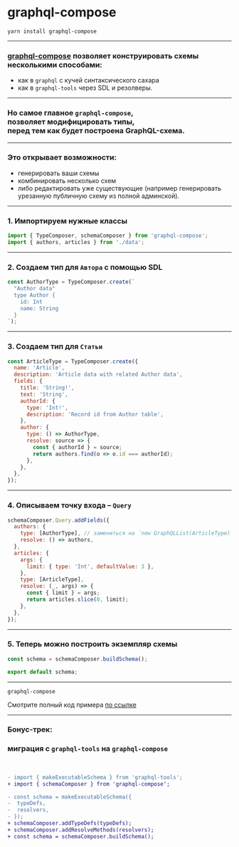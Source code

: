 # graphql-compose

`yarn install graphql-compose`

-----

### [graphql-compose](https://github.com/graphql-compose/graphql-compose) позволяет конструировать схемы несколькими способами:

- как в `graphql` с кучей синтаксического сахара
- как в `graphql-tools` через SDL и резолверы.

-----

### Но самое главное `graphql-compose`, <br/>позволяет  модифицировать типы, <br/>перед тем как будет построена GraphQL-схема.

-----

### Это открывает возможности:

- генерировать ваши схемы
- комбинировать несколько схем
- либо редактировать уже существующие (например генерировать урезанную публичную схему из полной админской).

-----

### 1. Импортируем нужные классы

```js
import { TypeComposer, schemaComposer } from 'graphql-compose';
import { authors, articles } from './data';

```

-----

### 2. Cоздаем тип для `Автора` с помощью SDL

```js
const AuthorType = TypeComposer.create(`
  "Author data"
  type Author {
    id: Int
    name: String
  }
`);

```

-----

### 3. Cоздаем тип для `Статьи`

<div class="code-500">

```js
const ArticleType = TypeComposer.create({
  name: 'Article',
  description: 'Article data with related Author data',
  fields: {
    title: 'String!',
    text: 'String',
    authorId: {
      type: 'Int!',
      description: 'Record id from Author table',
    },
    author: {
      type: () => AuthorType,
      resolve: source => {
        const { authorId } = source;
        return authors.find(o => o.id === authorId);
      },
    },
  },
});

```

</div>

<span class="fragment" data-code-focus="5-10" />
<span class="fragment" data-code-focus="12" />

-----

### 4. Описываем точку входа – `Query`

<div class="code-500">

```js
schemaComposer.Query.addFields({
  authors: {
    type: [AuthorType], // замениться на `new GraphQLList(ArticleType)`
    resolve: () => authors,
  },
  articles: {
    args: {
      limit: { type: 'Int', defaultValue: 3 },
    },
    type: [ArticleType],
    resolve: (_, args) => {
      const { limit } = args;
      return articles.slice(0, limit);
    },
  },
});

```

</div>

<span class="fragment" data-code-focus="1" />
<span class="fragment" data-code-focus="3" />

-----

### 5. Теперь можно построить экземпляр схемы

```js
const schema = schemaComposer.buildSchema();

export default schema;

```

-----

`graphql-compose`

Смотрите полный код примера [по ссылке](https://github.com/nodkz/conf-talks/blob/master/articles/graphql/schema-build-ways/graphql-compose.js)

-----

### Бонус-трек:

### миграция с `graphql-tools` на `graphql-compose`

<br/>

```diff
- import { makeExecutableSchema } from 'graphql-tools';
+ import { schemaComposer } from 'graphql-compose';

- const schema = makeExecutableSchema({
-  typeDefs,
-  resolvers,
- });
+ schemaComposer.addTypeDefs(typeDefs);
+ schemaComposer.addResolveMethods(resolvers);
+ const schema = schemaComposer.buildSchema();

```
